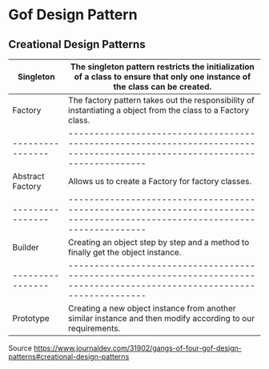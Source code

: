 # Gof Design Pattern

## Creational Design Patterns


| Singleton        | The singleton pattern restricts the initialization of a class to ensure that only one instance of the class can be created. |
| ---------------- | --------------------------------------------------------------------------------------------------------------------------- |
| Factory          | The factory pattern takes out the responsibility of instantiating a object from the class to a Factory class.               |
| ---------------- | --------------------------------------------------------------------------------------------------------------------------- |
| Abstract Factory | Allows us to create a Factory for factory classes.                                                                          |
| ---------------- | --------------------------------------------------------------------------------------------------------------------------- |
| Builder          | Creating an object step by step and a method to finally get the object instance.                                         |
| ---------------- | --------------------------------------------------------------------------------------------------------------------------- |
| Prototype        | Creating a new object instance from another similar instance and then modify according to our requirements.                 |


Source https://www.journaldev.com/31902/gangs-of-four-gof-design-patterns#creational-design-patterns
